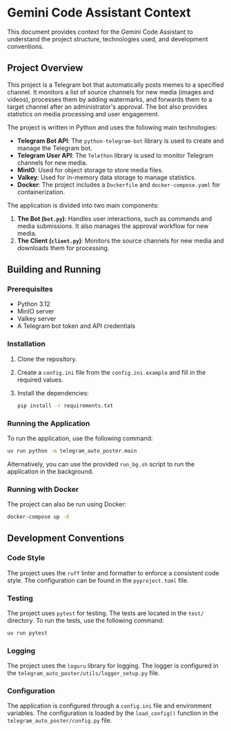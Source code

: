 # Gemini Code Assistant Context

This document provides context for the Gemini Code Assistant to understand the project structure, technologies used, and development conventions.

## Project Overview

This project is a Telegram bot that automatically posts memes to a specified channel. It monitors a list of source channels for new media (images and videos), processes them by adding watermarks, and forwards them to a target channel after an administrator's approval. The bot also provides statistics on media processing and user engagement.

The project is written in Python and uses the following main technologies:

*   **Telegram Bot API**: The `python-telegram-bot` library is used to create and manage the Telegram bot.
*   **Telegram User API**: The `Telethon` library is used to monitor Telegram channels for new media.
*   **MinIO**: Used for object storage to store media files.
*   **Valkey**: Used for in-memory data storage to manage statistics.
*   **Docker**: The project includes a `Dockerfile` and `docker-compose.yaml` for containerization.

The application is divided into two main components:

1.  **The Bot (`bot.py`)**: Handles user interactions, such as commands and media submissions. It also manages the approval workflow for new media.
2.  **The Client (`client.py`)**: Monitors the source channels for new media and downloads them for processing.

## Building and Running

### Prerequisites

*   Python 3.12
*   MinIO server
*   Valkey server
*   A Telegram bot token and API credentials

### Installation

1.  Clone the repository.
2.  Create a `config.ini` file from the `config.ini.example` and fill in the required values.
3.  Install the dependencies:

    ```bash
    pip install -r requirements.txt
    ```

### Running the Application

To run the application, use the following command:

```bash
uv run python -m telegram_auto_poster.main
```

Alternatively, you can use the provided `run_bg.sh` script to run the application in the background.

### Running with Docker

The project can also be run using Docker:

```bash
docker-compose up -d
```

## Development Conventions

### Code Style

The project uses the `ruff` linter and formatter to enforce a consistent code style. The configuration can be found in the `pyproject.toml` file.

### Testing

The project uses `pytest` for testing. The tests are located in the `test/` directory. To run the tests, use the following command:

```bash
uv run pytest
```

### Logging

The project uses the `loguru` library for logging. The logger is configured in the `telegram_auto_poster/utils/logger_setup.py` file.

### Configuration

The application is configured through a `config.ini` file and environment variables. The configuration is loaded by the `load_config()` function in the `telegram_auto_poster/config.py` file.

